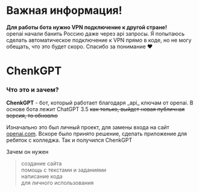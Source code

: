 # Важная информация!
**Для работы бота нужно VPN подключение к другой стране!** <br>
openai начали банить Россию даже через api запросы. Я попытаюсь сделать автоматическое подключение к VPN прямо в коде, но не могу обещать, что это будет скоро. Спасибо за понимание ❤

# ChenkGPT  
<h3>Что это и зачем?</h3>  
<b>ChenkGPT</b> - бот, который работает благодаря _api_ ключам от openai. В основе бота лежит ChatGPT 3.5 <s>как только, выйдет новая публичная версия, то обновлю</s>   

Изначально это был личный проект, для замены входа на сайт [openai.com](). Вскоре было принято решение, сделать приложение для ребяток с колледжа. Так и получился ChenkGPT  

Зачем он нужен  
> создание сайта  
> помощь с текстами и заданиями  
> написание кода  
> для личного использования  